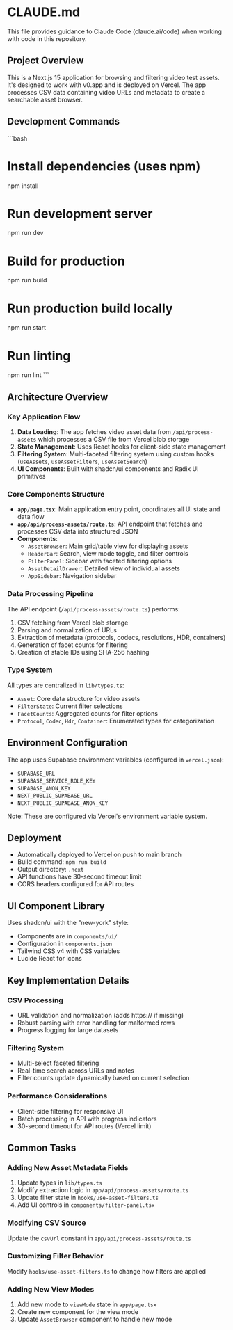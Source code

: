 # CLAUDE.md

This file provides guidance to Claude Code (claude.ai/code) when working with code in this repository.

## Project Overview

This is a Next.js 15 application for browsing and filtering video test assets. It's designed to work with v0.app and is deployed on Vercel. The app processes CSV data containing video URLs and metadata to create a searchable asset browser.

## Development Commands

\`\`\`bash
# Install dependencies (uses npm)
npm install

# Run development server
npm run dev

# Build for production
npm run build

# Run production build locally
npm run start

# Run linting
npm run lint
\`\`\`

## Architecture Overview

### Key Application Flow

1. **Data Loading**: The app fetches video asset data from `/api/process-assets` which processes a CSV file from Vercel blob storage
2. **State Management**: Uses React hooks for client-side state management
3. **Filtering System**: Multi-faceted filtering system using custom hooks (`useAssets`, `useAssetFilters`, `useAssetSearch`)
4. **UI Components**: Built with shadcn/ui components and Radix UI primitives

### Core Components Structure

- **`app/page.tsx`**: Main application entry point, coordinates all UI state and data flow
- **`app/api/process-assets/route.ts`**: API endpoint that fetches and processes CSV data into structured JSON
- **Components**:
  - `AssetBrowser`: Main grid/table view for displaying assets
  - `HeaderBar`: Search, view mode toggle, and filter controls
  - `FilterPanel`: Sidebar with faceted filtering options
  - `AssetDetailDrawer`: Detailed view of individual assets
  - `AppSidebar`: Navigation sidebar

### Data Processing Pipeline

The API endpoint (`/api/process-assets/route.ts`) performs:
1. CSV fetching from Vercel blob storage
2. Parsing and normalization of URLs
3. Extraction of metadata (protocols, codecs, resolutions, HDR, containers)
4. Generation of facet counts for filtering
5. Creation of stable IDs using SHA-256 hashing

### Type System

All types are centralized in `lib/types.ts`:
- `Asset`: Core data structure for video assets
- `FilterState`: Current filter selections
- `FacetCounts`: Aggregated counts for filter options
- `Protocol`, `Codec`, `Hdr`, `Container`: Enumerated types for categorization

## Environment Configuration

The app uses Supabase environment variables (configured in `vercel.json`):
- `SUPABASE_URL`
- `SUPABASE_SERVICE_ROLE_KEY`
- `SUPABASE_ANON_KEY`
- `NEXT_PUBLIC_SUPABASE_URL`
- `NEXT_PUBLIC_SUPABASE_ANON_KEY`

Note: These are configured via Vercel's environment variable system.

## Deployment

- Automatically deployed to Vercel on push to main branch
- Build command: `npm run build`
- Output directory: `.next`
- API functions have 30-second timeout limit
- CORS headers configured for API routes

## UI Component Library

Uses shadcn/ui with the "new-york" style:
- Components are in `components/ui/`
- Configuration in `components.json`
- Tailwind CSS v4 with CSS variables
- Lucide React for icons

## Key Implementation Details

### CSV Processing
- URL validation and normalization (adds https:// if missing)
- Robust parsing with error handling for malformed rows
- Progress logging for large datasets

### Filtering System
- Multi-select faceted filtering
- Real-time search across URLs and notes
- Filter counts update dynamically based on current selection

### Performance Considerations
- Client-side filtering for responsive UI
- Batch processing in API with progress indicators
- 30-second timeout for API routes (Vercel limit)

## Common Tasks

### Adding New Asset Metadata Fields
1. Update types in `lib/types.ts`
2. Modify extraction logic in `app/api/process-assets/route.ts`
3. Update filter state in `hooks/use-asset-filters.ts`
4. Add UI controls in `components/filter-panel.tsx`

### Modifying CSV Source
Update the `csvUrl` constant in `app/api/process-assets/route.ts`

### Customizing Filter Behavior
Modify `hooks/use-asset-filters.ts` to change how filters are applied

### Adding New View Modes
1. Add new mode to `viewMode` state in `app/page.tsx`
2. Create new component for the view mode
3. Update `AssetBrowser` component to handle new mode
